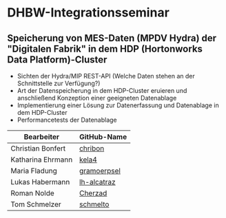 # DHBW-Integrationsseminar

## Speicherung von MES-Daten (MPDV Hydra) der "Digitalen Fabrik" in dem HDP (Hortonworks Data Platform)-Cluster

* Sichten der Hydra/MIP REST-API (Welche Daten stehen an der Schnittstelle zur Verfügung?)
* Art der Datenspeicherung in dem HDP-Cluster eruieren und anschließend Konzeption einer geeigneten Datenablage
* Implementierung einer Lösung zur Datenerfassung und Datenablage in dem HDP-Cluster
* Performancetests der Datenablage


|Bearbeiter|GitHub-Name|
|----------|--------|
|Christian Bonfert|[chribon](https://github.com/chribon)|
|Katharina Ehrmann|[kela4](https://github.com/kela4)|
|Maria Fladung|[gramoerpsel](https://github.com/gramoerpsel)|
|Lukas Habermann|[lh-alcatraz](https://github.com/lh-alcatraz)|
|Roman Nolde| [Cherzad](https://github.com/Cherzad)|
|Tom Schmelzer|[schmelto](https://github.com/schmelto)|



